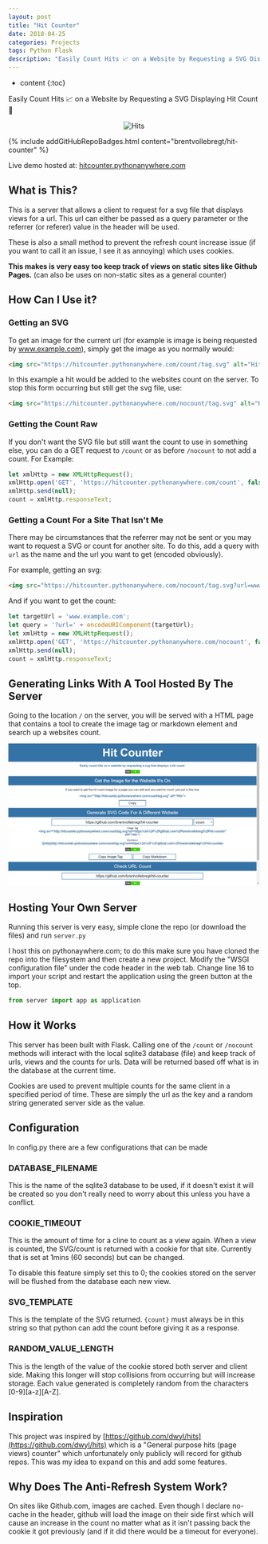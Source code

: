 ```yaml
---
layout: post
title: "Hit Counter"
date: 2018-04-25
categories: Projects
tags: Python Flask
description: "Easily Count Hits 📈 on a Website by Requesting a SVG Displaying Hit Count 🎯. Works on any site."
---
```


* content
{:toc}

Easily Count Hits 📈 on a Website by Requesting a SVG Displaying Hit Count 🎯

<div style="text-align: center">
    <img src="https://hitcounter.pythonanywhere.com/nocount/tag.svg?url=https%3A%2F%2Fgithub.com%2Fbrentvollebregt%2Fhit-counter" alt="Hits">
</div>

{% include addGitHubRepoBadges.html content="brentvollebregt/hit-counter" %}

Live demo hosted at: [hitcounter.pythonanywhere.com](https://hitcounter.pythonanywhere.com/)

## What is This?
This is a server that allows a client to request for a svg file that displays views for a url. This url can either be passed as a query parameter or the referrer (or referer) value in the header will be used.

These is also a small method to prevent the refresh count increase issue (if you want to call it an issue, I see it as annoying) which uses cookies.

**This makes is very easy too keep track of views on static sites like Github Pages.** (can also be uses on non-static sites as a general counter)

## How Can I Use it?
### Getting an SVG
To get an image for the current url (for example is image is being requested by www.example.com), simply get the image as you normally would:

```html
<img src="https://hitcounter.pythonanywhere.com/count/tag.svg" alt="Hits">
```

In this example a hit would be added to the websites count on the server. To stop this form occurring but still get the svg file, use:

```html
<img src="https://hitcounter.pythonanywhere.com/nocount/tag.svg" alt="Hits">
```

<!-- more -->

### Getting the Count Raw
If you don't want the SVG file but still want the count to use in something else, you can do a GET request to ```/count``` or as before ```/nocount``` to not add a count. For Example:

```javascript
let xmlHttp = new XMLHttpRequest();
xmlHttp.open('GET', 'https://hitcounter.pythonanywhere.com/count', false);
xmlHttp.send(null);
count = xmlHttp.responseText;
```

### Getting a Count For a Site That Isn't Me
There may be circumstances that the referrer may not be sent or you may want to request a SVG or count for another site. To do this, add a query with ```url``` as the name and the url you want to get (encoded obviously).

For example, getting an svg:

```html
<img src="https://hitcounter.pythonanywhere.com/nocount/tag.svg?url=www.example.com" alt="Hits">
```

And if you want to get the count:

```javascript
let targetUrl = 'www.example.com';
let query = '?url=' + encodeURIComponent(targetUrl);
let xmlHttp = new XMLHttpRequest();
xmlHttp.open('GET', 'https://hitcounter.pythonanywhere.com/nocount', false);
xmlHttp.send(null);
count = xmlHttp.responseText;
```

## Generating Links With A Tool Hosted By The Server
Going to the location ```/``` on the server, you will be served with a HTML page that contains a tool to create the image tag or markdown element and search up a websites count.

![Interface](/images/hit-counter/interface.png)

## Hosting Your Own Server
Running this server is very easy, simple clone the repo (or download the files) and run ```server.py```

I host this on pythonaywhere.com; to do this make sure you have cloned the repo into the filesystem and then create a new project. Modify the "WSGI configuration file" under the code header in the web tab. Change line 16 to import your script and restart the application using the green button at the top.

```python
from server import app as application
```

## How it Works
This server has been built with Flask. Calling one of the ```/count``` or ```/nocount``` methods will interact with the local sqlite3 database (file) and keep track of urls, views and the counts for urls. Data will be returned based off what is in the database at the current time.

Cookies are used to prevent multiple counts for the same client in a specified period of time. These are simply the url as the key and a random string generated server side as the value.

## Configuration
In config.py there are a few configurations that can be made
### DATABASE_FILENAME
This is the name of the sqlite3 database to be used, if it doesn't exist it will be created so you don't really need to worry about this unless you have a conflict.

### COOKIE_TIMEOUT
This is the amount of time for a cline to count as a view again. When a view is counted, the SVG/count is returned with a cookie for that site. Currently that is set at 1mins (60 seconds) but can be changed.

To disable this feature simply set this to 0; the cookies stored on the server will be flushed from the database each new view.

### SVG_TEMPLATE
This is the template of the SVG returned. ```{count}``` must always be in this string so that python can add the count before giving it as a response.

### RANDOM_VALUE_LENGTH
This is the length of the value of the cookie stored both server and client side. Making this longer will stop collisions from occurring but will increase storage. Each value generated is completely random from the characters [0-9][a-z][A-Z].

## Inspiration
This project was inspired by [https://github.com/dwyl/hits](https://github.com/dwyl/hits) which is a "General purpose hits (page views) counter" which unfortunately only publicly will record for github repos. This was my idea to expand on this and add some features.

## Why Does The Anti-Refresh System Work?
On sites like Github.com, images are cached. Even though I declare no-cache in the header, github will load the image on their side first which will cause an increase in the count no matter what as it isn't passing back the cookie it got previously (and if it did there would be a timeout for everyone).